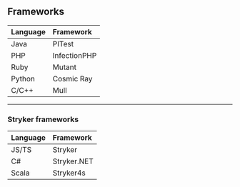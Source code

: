 ## Frameworks

 Language            | Framework   
 ------------------|:-------
 Java    | PITest   
 PHP | InfectionPHP   
 Ruby | Mutant   
 Python | Cosmic Ray   
 C/C++ | Mull   

---

### Stryker frameworks

 Language            | Framework   
 ------------------|:-------
 JS/TS   | Stryker   
 C# | Stryker.NET   
 Scala | Stryker4s   
 